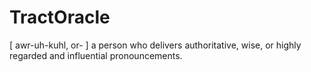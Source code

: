 # TractOracle
[ awr-uh-kuhl, or- ] a person who delivers authoritative, wise, or highly regarded and influential pronouncements.
